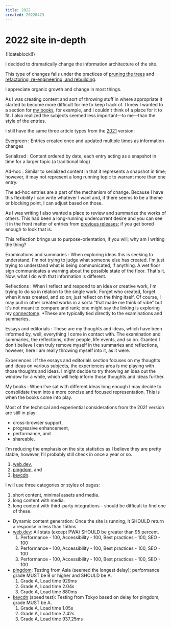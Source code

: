 ```yaml
---
title: 2022
created: 20220423
---
```


# 2022 site in-depth

{!!dateblock!!}

I decided to dramatically change the information architecture of the site. 

This type of changes falls under the practices of [pruning the trees](/essays-and-editorials/pruning-the-trees/) and [refactoring, re-engineering, and rebuilding](/essays-and-editorials/software-development/refactoring-re-engineering-and-rebuilding/).

I appreciate organic growth and change in most things.

As I was creating content and sort of throwing stuff in where appropriate it started to become more difficult for me to keep track of. I knew I wanted to a section for [my books](/my-books/), for example, and I couldn't think of a place for it to fit. I also realized the subjects seemed less important—to me—than the style of the entries.

I still have the same three article types from the [2021](/experiences/software-development/this-site/2021/) version:

Evergreen
:    Entries created once and updated multiple times as information changes

Serialized
:    Content ordered by date, each entry acting as a snapshot in time for a larger topic (a traditional blog)

Ad-hoc
:    Similar to serialized content in that it represents a snapshot in time; however, it may not represent a long running topic to warrant more than one entry.

The ad-hoc entries are a part of the mechanism of change. Because I have this flexibility I can write whatever I want and, if there seems to be a theme or blocking point, I can adjust based on those.

As I was writing I also wanted a place to review and summarize the works of others. This had been a long-running undercurrent desire and you can see it in the front matter of entries from [previous releases](https://github.com/8fold/site-joshbruce.com); if you get bored enough to look that is.

This reflection brings us to purpose-orientation, if you will; why am I writing the thing?

Examinations and summaries
:    When exploring ideas this is seeking to understand. I'm not trying to judge what someone else has created. I'm just trying to understand what is being communicated, if anything. A wet floor sign communicates a warning about the possible state of the floor. That's it. Now, what I do with that information is different.

Reflections
:    When I reflect and respond to an idea or creative work, I'm trying to do so in relation to the single work. Forget who created, forget when it was created, and so on; just reflect on the thing itself. Of course, I may pull in other created works in a sorta "that made me think of vibe" but it's not meant to compare and rank; one might say the linking is exploring my [connectome](https://en.wikipedia.org/wiki/Connectome). *These are typically tied directly to the examinations and summaries.

Essays and editorials
:    These are my thoughts and ideas, which have been informed by, well, everything I come in contact with. The examination and summaries, the reflections, other people, life events, and so on. Granted I don't believe I can truly remove myself in the summaries and reflections, however, here I am really throwing myself into it, as it were.

Experiences
:    If the essays and editorials section focuses on my thoughts and ideas on various subjects, the experiences area is me playing with those thoughts and ideas. I might decide to try throwing an idea out the window for a while, which will help inform those thoughts and ideas further.

My books
:    When I've sat with different ideas long enough I may decide to consolidate them into a more concise and focused representation. This is when the books come into play.

Most of the technical and experiential considerations from the 2021 version are still in play:

- cross-browser support,
- progressive enhancement,
- performance, and
- shareable.

I'm reducing the emphasis on the site statistics as I believe they are pretty stable, however, I'll probably still check in once a year or so.

1. [web.dev](https://web.dev/measure/),
2. [pingdom](https://tools.pingdom.com), and
3. [keycdn](https://tools.keycdn.com/speed).

I will use three categories or styles of pages:

1. short content, minimal assets and media.
2. long content with media.
3. long content with third-party integrations - should be difficult to find one of these.

- Dynamic content generation: Once the site is running, it SHOULD return a response in less than 150ms.
- [web.dev](https://web.dev/measure/): All stats (except PWA) SHOULD be greater than 95 percent.
    1. Performance - 100, Accessibility - 100, Best practices - 100, SEO - 100
    2. Performance - 100, Accessibility - 100, Best practices - 100, SEO - 100
    3. Performance - 100, Accessibility - 100, Best practices - 100, SEO - 100
- [pingdom](https://tools.pingdom.com): Testing from Asia (seemed the longest delay); performance grade MUST be B or higher and SHOULD be A.
    1. Grade A, Load time 929ms
    2. Grade A, Load time 2.04s
    3. Grade A, Load time 880ms
- [keycdn](https://tools.keycdn.com/speed) (speed test): Testing from Tokyo based on delay for pingdom; grade MUST be A.
    1. Grade A, Load time 1.05s
    2. Grade A, Load time 2.42s
    3. Grade A, Load time 937.25ms